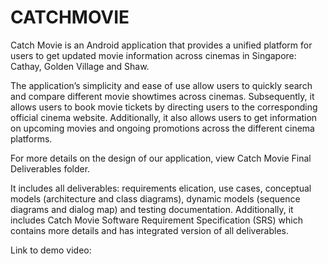 # CATCHMOVIE

Catch Movie is an Android application that provides a unified platform for users to get updated movie information across cinemas in Singapore: Cathay, Golden Village and Shaw. 


The application’s simplicity and ease of use allow users to quickly search and compare different movie showtimes across cinemas. Subsequently, it allows users to book movie tickets by directing users to the corresponding official cinema website.  Additionally, it also allows users to get information on upcoming movies and ongoing promotions across the different cinema platforms.




For more details on the design of our application, view Catch Movie Final Deliverables folder. 

It includes all deliverables: requirements elication, use cases, conceptual models (architecture and class diagrams), dynamic models (sequence diagrams and dialog map) and testing documentation.
Additionally, it includes Catch Movie Software Requirement Specification (SRS) which contains more details and has integrated version of all deliverables.


Link to demo video:

